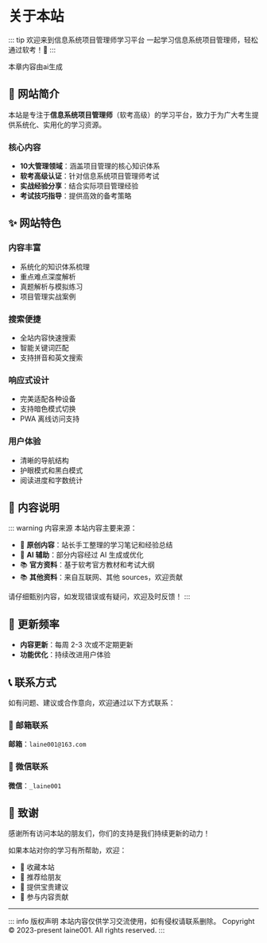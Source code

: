 # 关于本站

::: tip 欢迎来到信息系统项目管理师学习平台
一起学习信息系统项目管理师，轻松通过软考！🎯
:::

<div class="ai-box">
  本章内容由ai生成
</div>

## 📖 网站简介

本站是专注于**信息系统项目管理师**（软考高级）的学习平台，致力于为广大考生提供系统化、实用化的学习资源。

### 核心内容

- **10大管理领域**：涵盖项目管理的核心知识体系
- **软考高级认证**：针对信息系统项目管理师考试
- **实战经验分享**：结合实际项目管理经验
- **考试技巧指导**：提供高效的备考策略

## ✨ 网站特色

### 内容丰富
- 系统化的知识体系梳理
- 重点难点深度解析
- 真题解析与模拟练习
- 项目管理实战案例

### 搜索便捷
- 全站内容快速搜索
- 智能关键词匹配
- 支持拼音和英文搜索

### 响应式设计
- 完美适配各种设备
- 支持暗色模式切换
- PWA 离线访问支持

### 用户体验
- 清晰的导航结构
- 护眼模式和黑白模式
- 阅读进度和字数统计

<!-- ## 🛠️ 技术栈

- **框架**：VitePress 1.6.3
- **构建工具**：Vite 6.3.2
- **样式**：Sass + CSS3
- **组件库**：Naive UI
- **部署**：Netlify + GitHub Actions
- **分析**：Google Analytics + Microsoft Clarity + 百度统计 -->

<!-- ## 📊 SEO 优化

- ✅ 完整的 Meta 标签配置
- ✅ Open Graph 和 Twitter Cards
- ✅ 结构化数据（JSON-LD）
- ✅ 自动生成 Sitemap
- ✅ 搜索引擎验证（Google/Bing/百度）
- ✅ RSS Feed 订阅 -->

## 📝 内容说明

::: warning 内容来源
本站内容主要来源：
- 📝 **原创内容**：站长手工整理的学习笔记和经验总结
- 🤖 **AI 辅助**：部分内容经过 AI 生成或优化
- 📚 **官方资料**：基于软考官方教材和考试大纲
- 📚 **其他资料**：来自互联网、其他 sources，欢迎贡献

请仔细甄别内容，如发现错误或有疑问，欢迎及时反馈！
:::

## 🔄 更新频率

- **内容更新**：每周 2-3 次或不定期更新
- **功能优化**：持续改进用户体验

## 📞 联系方式

如有问题、建议或合作意向，欢迎通过以下方式联系：

### 📧 邮箱联系
 **邮箱**：`laine001@163.com`

### 💬 微信联系
**微信**：`_laine001`

## 🙏 致谢

感谢所有访问本站的朋友们，你们的支持是我们持续更新的动力！

如果本站对你的学习有所帮助，欢迎：
- 🌟 收藏本站
- 📢 推荐给朋友
- 💬 提供宝贵建议
- 🤝 参与内容贡献

---

::: info 版权声明
本站内容仅供学习交流使用，如有侵权请联系删除。
Copyright © 2023-present laine001. All rights reserved.
:::
